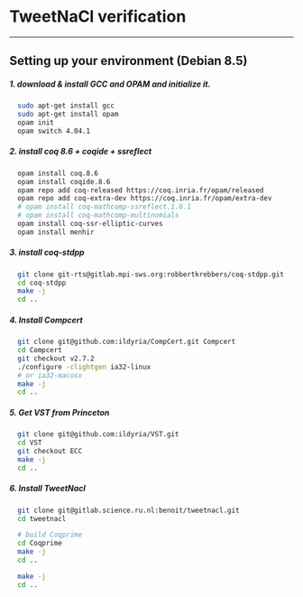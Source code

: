 # TweetNaCl verification
-------------------------------

## Setting up your environment (Debian 8.5)

##### 1. download & install GCC and OPAM and initialize it.

````bash
  sudo apt-get install gcc
  sudo apt-get install opam
  opam init
  opam switch 4.04.1
````

##### 2. install coq 8.6 + coqide + ssreflect

````bash
  opam install coq.8.6
  opam install coqide.8.6
  opam repo add coq-released https://coq.inria.fr/opam/released
  opam repo add coq-extra-dev https://coq.inria.fr/opam/extra-dev
  # opam install coq-mathcomp-ssreflect.1.6.1
  # opam install coq-mathcomp-multinomials
  opam install coq-ssr-elliptic-curves
  opam install menhir
````

##### 3. install coq-stdpp

````bash
  git clone git-rts@gitlab.mpi-sws.org:robbertkrebbers/coq-stdpp.git
  cd coq-stdpp
  make -j
  cd ..
````

##### 4. Install Compcert

````bash
  git clone git@github.com:ildyria/CompCert.git Compcert
  cd Compcert
  git checkout v2.7.2
  ./configure -clightgen ia32-linux
  # or ia32-macosx
  make -j
  cd ..
````

##### 5. Get VST from Princeton

````bash
  git clone git@github.com:ildyria/VST.git
  cd VST
  git checkout ECC
  make -j
  cd ..
````

##### 6. Install TweetNacl

````bash
  git clone git@gitlab.science.ru.nl:benoit/tweetnacl.git
  cd tweetnacl

  # build Coqprime
  cd Coqprime
  make -j
  cd ..

  make -j
  cd ..
````

<!--
##### 4. launch coqide from THIS folder (VST) so it uses `.loadpath`

````bash
  ./coqide
# or if you use ProofGeneral
  ./pg
````
-->
